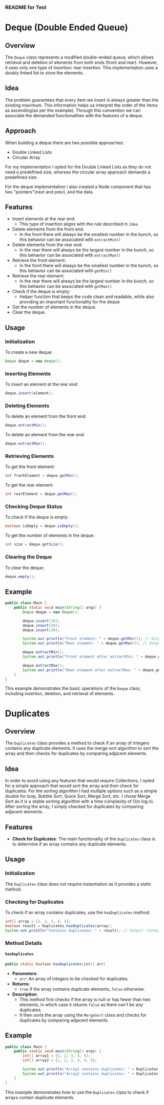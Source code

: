 ### README for Test

# Deque (Double Ended Queue)

## Overview

The `Deque` class represents a modified double-ended queue, which allows retrieval and deletion of elements from both ends (front and rear). However, it uses only one type of insertion: rear insertion. This implementation uses a doubly linked list to store the elements.

## Idea

The problem guarantees that every item we insert is always greater than the existing maximum.
This information helps us interpret the order of the items as ascending(as per the example).
Through this convention we can associate the demanded functionalities with the features of a deque.

## Approach

When building a deque there are two possible approaches:

- Double Linked Lists
- Circular Array

For my implementation I opted for the Double Linked Lists as they do not need a predefined size,
whereas the circular array approach demands a predefined size.

For the deque implementation I also created a Node component that has two "pointers"(next and prev), and the data.


## Features

- Insert elements at the rear end:
  - This type of insertion aligns with the rule described in `Idea`
- Delete elements from the front end:
  - In the front there will always be the smallest number in the bunch, so this behavior can be associated with `extractMin()`
- Delete elements from the rear end:
    - In the rear there will always be the largest number in the bunch, so this behavior can be associated with `extractMax()`
- Retrieve the front element:
    - In the front there will always be the smallest number in the bunch, so this behavior can be associated with `getMin()`
- Retrieve the rear element:
    - In the rear there will always be the largest number in the bunch, so this behavior can be associated with `getMax()`
- Check if the deque is empty:
  - Helper function that keeps the code clean and readable, while also providing an important functionality for the deque
- Get the number of elements in the deque.
- Clear the deque.

## Usage

### Initialization

To create a new deque:

```java
Deque deque = new Deque();
```

### Inserting Elements

To insert an element at the rear end:

```java
deque.insert(element);
```

### Deleting Elements

To delete an element from the front end:

```java
deque.extractMin();
```

To delete an element from the rear end:

```java
deque.extractMax();
```

### Retrieving Elements

To get the front element:

```java
int frontElement = deque.getMin();
```

To get the rear element:

```java
int rearElement = deque.getMax();
```

### Checking Deque Status

To check if the deque is empty:

```java
boolean isEmpty = deque.isEmpty();
```

To get the number of elements in the deque:

```java
int size = deque.getSize();
```

### Clearing the Deque

To clear the deque:

```java
deque.empty();
```

## Example

```java
public class Main {
    public static void main(String[] args) {
        Deque deque = new Deque();

        deque.insert(10);
        deque.insert(20);
        deque.insert(30);

        System.out.println("Front element: " + deque.getMin()); // Output: 10
        System.out.println("Rear element: " + deque.getMax()); // Output: 30

        deque.extractMin();
        System.out.println("Front element after extractMin: " + deque.getMin()); // Output: 20

        deque.extractMax();
        System.out.println("Rear element after extractMax: " + deque.getMax()); // Output: 20
    }
}
```

This example demonstrates the basic operations of the `Deque` class, including insertion, deletion, and retrieval of elements.

# Duplicates

## Overview

The `Duplicates` class provides a method to check if an array of integers contains any duplicate elements.
It uses the merge sort algorithm to sort the array and then checks for duplicates by comparing adjacent elements.

## Idea
In order to avoid using any features that would require Collections,
I opted for a simple approach that would sort the array and then check for duplicates.
For the sorting algorithm I had multiple options such as a simple double for loop, Bubble Sort, Quick Sort, Merge Sort, etc.
I chose Merge Sort as it is a stable sorting algorithm with a time complexity of O(n log n).
After sorting the array, I simply checked for duplicates by comparing adjacent elements.

## Features

- **Check for Duplicates**: The main functionality of the `Duplicates` class is to determine if an array contains any duplicate elements.

## Usage

### Initialization

The `Duplicates` class does not require instantiation as it provides a static method.

### Checking for Duplicates

To check if an array contains duplicates, use the `hasDuplicates` method:

```java
int[] array = {1, 2, 3, 4, 5};
boolean result = Duplicates.hasDuplicates(array);
System.out.println("Contains duplicates: " + result); // Output: Contains duplicates: false
```

### Method Details

#### `hasDuplicates`

```java
public static boolean hasDuplicates(int[] arr)
```

- **Parameters**:
  - `arr`: An array of integers to be checked for duplicates.
- **Returns**:
  - `true` if the array contains duplicate elements, `false` otherwise.
- **Description**:
  - This method first checks if the array is null or has fewer than two elements, in which case it returns `false` as there can't be any duplicates.
  - It then sorts the array using the `MergeSort` class and checks for duplicates by comparing adjacent elements.

## Example

```java
public class Main {
    public static void main(String[] args) {
        int[] array1 = {1, 2, 3, 4, 5};
        int[] array2 = {1, 2, 3, 3, 4, 5};

        System.out.println("Array1 contains duplicates: " + Duplicates.hasDuplicates(array1)); // Output: false
        System.out.println("Array2 contains duplicates: " + Duplicates.hasDuplicates(array2)); // Output: true
    }
}
```

This example demonstrates how to use the `Duplicates` class to check if arrays contain duplicate elements.

